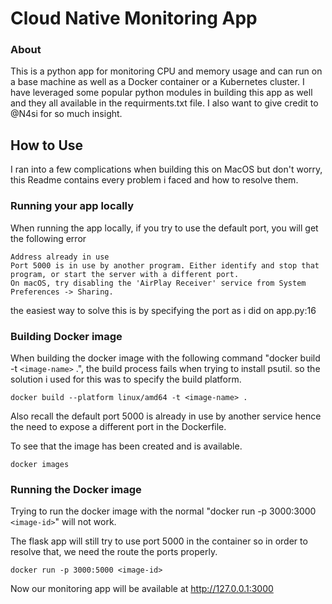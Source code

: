 # Cloud Native Monitoring App

### About

This is a python app for monitoring CPU and memory usage and can run on a base machine as well as a Docker container or a Kubernetes cluster. I have leveraged some popular python modules in building this app as well and they all available in the requirments.txt file. I also want to give credit to @N4si for so much insight.

## How to Use
I ran into a few complications when building this on MacOS but don't worry, this Readme contains every problem i faced and how to resolve them.

### Running your app locally

When running the app locally, if you try to use the default port, you will get the following error
```
Address already in use
Port 5000 is in use by another program. Either identify and stop that program, or start the server with a different port.
On macOS, try disabling the 'AirPlay Receiver' service from System Preferences -> Sharing.
```
the easiest way to solve this is by specifying the port as i did on app.py:16

### Building Docker image

When building the docker image with the following command "docker build -t `<image-name>` .", the build process fails when trying to install psutil. so the solution i used for this was to specify the build platform.

```
docker build --platform linux/amd64 -t <image-name> . 
```
Also recall the default port 5000 is already in use by another service hence the need to expose a different port in the Dockerfile.

To see that the image has been created and is available.
```
docker images
```

### Running the Docker image

Trying to run the docker image with the normal "docker run -p 3000:3000 `<image-id>`" will not work.

The flask app will still try to use port 5000 in the container so in order to resolve that, we need the route the ports properly.

```
docker run -p 3000:5000 <image-id>
```

Now our monitoring app will be available at http://127.0.0.1:3000
